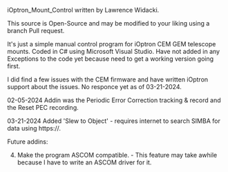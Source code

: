 iOptron_Mount_Control written by Lawrence Widacki.

This source is Open-Source and may be modified to your liking using a branch Pull request.

It's just a simple manual control program for iOptron CEM GEM telescope mounts.
Coded in C# using Microsoft Visual Studio.
Have not added in any Exceptions to the code yet because need to get a working version going first.

I did find a few issues with the CEM firmware and have written iOptron support about the issues. No responce yet as of 03-21-2024.

02-05-2024 Addin was the Periodic Error Correction tracking & record and the Reset PEC recording.

03-21-2024 Added 'Slew to Object' - requires internet to search SIMBA for data using https://.

Future addins:

4. Make the program ASCOM compatible. - This feature may take awhile because I have to write an ASCOM driver for it.
